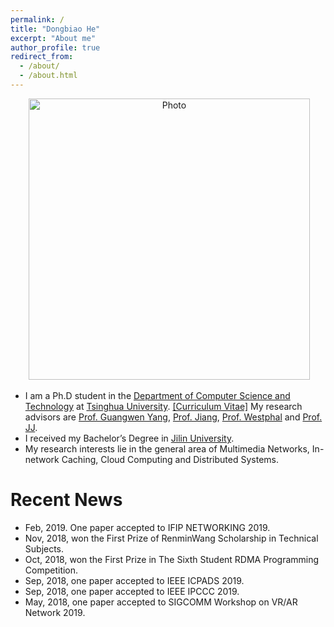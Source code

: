 ```yaml
---
permalink: /
title: "Dongbiao He"
excerpt: "About me"
author_profile: true
redirect_from: 
  - /about/
  - /about.html
---
```


<p align="center">
  <img src="https://herbdb.github.io/images/new.jpg?raw=true" alt="Photo" style="width: 450px;"/> 
</p>

* I am a Ph.D student in the [Department of Computer Science and Technology](http://www.cs.tsinghua.edu.cn/) at [Tsinghua University](https://www.tsinghua.edu.cn/). [[Curriculum Vitae]](https://herbdb.github.io/files/cv.pdf) My research advisors are [Prof. Guangwen Yang](http://thuhpgc.org/index.php/Guangwen_Yang), [Prof. Jiang](http://madsys.cs.tsinghua.edu.cn/~jinleijiang/), [Prof. Westphal](https://users.soe.ucsc.edu/~cedric/index4.html) and [Prof. JJ](https://users.soe.ucsc.edu/~jj/).
* I received my Bachelor’s Degree in [Jilin University](https://www.jlu.edu.cn/).  
* My research interests lie in the general area of Multimedia Networks, In-network Caching, Cloud Computing and Distributed Systems.

# Recent News
* Feb, 2019. One paper accepted to IFIP NETWORKING 2019.
* Nov, 2018, won the First Prize of RenminWang Scholarship in Technical Subjects. 
* Oct, 2018, won the First Prize in The Sixth Student RDMA Programming Competition. 
* Sep, 2018, one paper accepted to IEEE ICPADS 2019. 
* Sep, 2018, one paper accepted to IEEE IPCCC 2019.
* May, 2018, one paper accepted to SIGCOMM Workshop on VR/AR Network 2019.

